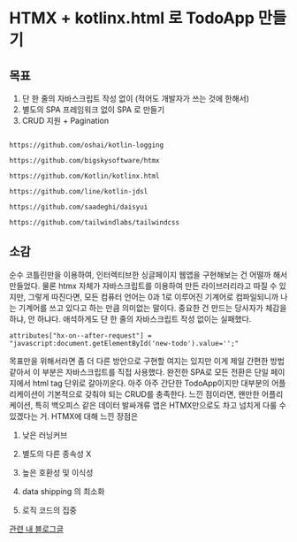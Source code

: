 
# HTMX + kotlinx.html 로 TodoApp 만들기

## 목표

1. 단 한 줄의 자바스크립트 작성 없이 (적어도 개발자가 쓰는 것에 한해서)
2. 별도의 SPA 프레임워크 없이 SPA 로 만들기
3. CRUD 지원 + Pagination


```angular2html

https://github.com/oshai/kotlin-logging

https://github.com/bigskysoftware/htmx

https://github.com/Kotlin/kotlinx.html

https://github.com/line/kotlin-jdsl

https://github.com/saadeghi/daisyui

https://github.com/tailwindlabs/tailwindcss
```


## 소감

순수 코틀린만을 이용하여, 인터렉티브한 싱글페이지 웹앱을 구현해보는 건 어떨까 해서 만들었다. 물론 htmx 자체가
자바스크립트를 이용하여 만든 라이브러리라고 따질 수 있지만, 그렇게 따진다면, 모든 컴퓨터 언어는 0과 1로 이루어진 기계어로 컴파일되니까 나는 기계어를
쓰고 있다고 하는 만큼 의미없는 말이다. 중요한 건 만드는 당사자가 체감을 하냐, 안 하냐다. 애석하게도 단 한 줄의 자바스크립트 작성 없이는 실패했다.

```angular2html
attributes["hx-on--after-request"] = "javascript:document.getElementById('new-todo').value='';"
```

목표만을 위해서라면 좀 더 다른 방안으로 구현할 여지는 있지만 이게 제일 간편한 방법 같아서 이 부분은 자바스크립트를 직접 사용했다.
완전한 SPA로 모든 전환은 단일 페이지에서 html tag 단위로 갈아끼운다. 아주 아주 간단한 TodoApp이지만 대부분의 어플리케이션이
기본적으로 갖춰야 되는 CRUD를 충족한다. 느낀 점이라면, 왠만한 어플리케이션, 특히 백오피스 같은 데이터 발싸개류 앱은 HTMX만으로도 차고
넘치게 다룰 수 있겠다는 거. HTMX에 대해 느낀 장점은 

1. 낮은 러닝커브 

2. 별도의 다른 종속성 X 

3. 높은 호환성 및 이식성

4. data shipping 의 최소화

5. 로직 코드의 집중


[관련 내 블로그글](https://velog.io/@stella6767/%EB%82%98%EB%8A%94-%EC%A0%95%EB%A7%90-React.js-%EA%B0%80-%EC%8B%AB%EB%8B%A4%EA%B3%A0%EC%9A%94)